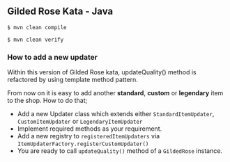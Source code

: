 ## Gilded Rose Kata - Java

`$ mvn clean compile`

`$ mvn clean verify`

### How to add a new updater
Within this version of Gilded Rose kata, updateQuality() method is refactored by using template method pattern.

From now on it is easy to add another **standard**, **custom** or **legendary** item to the shop.
How to do that;

* Add a new Updater class which extends either `StandardItemUpdater`, `CustomItemUpdater` or `LegendaryItemUpdater`
* Implement required methods as your requirement. 
* Add a new registry to `registeredItemUpdaters` via `ItemUpdaterFactory.registerCustomUpdater()`
* You are ready to call `updateQuality()` method of a `GildedRose` instance.
